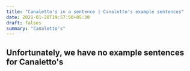 ```yaml
---
title: "Canaletto's in a sentence | Canaletto's example sentences"
date: 2021-01-20T19:57:50+05:30
draft: falses
summary: "Canaletto's"
---
```

## Unfortunately, we have no example sentences for Canaletto's                 
